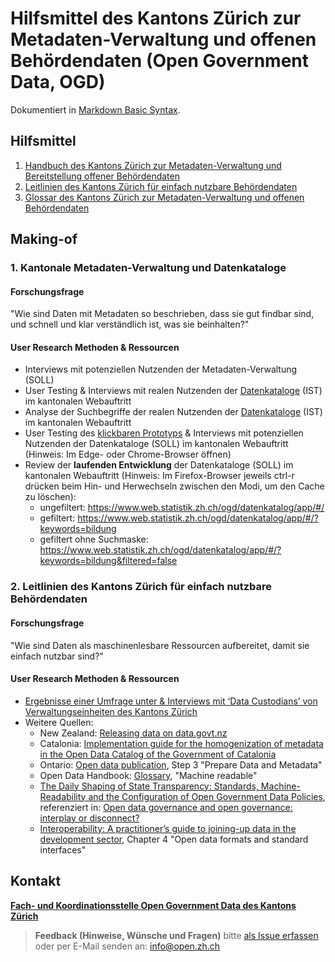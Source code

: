 # Hilfsmittel des Kantons Zürich zur Metadaten-Verwaltung und offenen Behördendaten (Open Government Data, OGD)

Dokumentiert in [Markdown Basic Syntax](https://www.markdownguide.org/basic-syntax).

## Hilfsmittel
1. [Handbuch des Kantons Zürich zur Metadaten-Verwaltung und Bereitstellung offener Behördendaten](https://github.com/openZH/mdd-ogd-handbook/blob/main/metadatenverwaltung.md)
2. [Leitlinien des Kantons Zürich für einfach nutzbare Behördendaten](https://github.com/openZH/mdd-ogd-handbook/blob/main/publikationsleitlinien.md)
3. [Glossar des Kantons Zürich zur Metadaten-Verwaltung und offenen Behördendaten](https://github.com/openZH/mdd-ogd-handbook/blob/main/glossar.md)

## Making-of

### 1. Kantonale Metadaten-Verwaltung und Datenkataloge

#### Forschungsfrage
"Wie sind Daten mit Metadaten so beschrieben, dass sie gut findbar sind, und schnell und klar verständlich ist, was sie beinhalten?"

#### User Research Methoden & Ressourcen
- Interviews mit potenziellen Nutzenden der Metadaten-Verwaltung (SOLL)
- User Testing & Interviews mit realen Nutzenden der [Datenkataloge](https://zh.ch/opendata) (IST) im kantonalen Webauftritt
- Analyse der Suchbegriffe der realen Nutzenden der [Datenkataloge](https://zh.ch/opendata) (IST) im kantonalen Webauftritt
- User Testing des [klickbaren Prototyps](https://www.figma.com/proto/HIhNaQOTqrPj8xH0HBGPNS/KTZH-Statistisches-Amt?page-id=14478%3A73959&node-id=16234%3A635&viewport=1215%2C-1722%2C0.43184879422187805&scaling=min-zoom) & Interviews mit potenziellen Nutzenden der Datenkataloge (SOLL) im kantonalen Webauftritt (Hinweis: Im Edge- oder Chrome-Browser öffnen)
- Review der **laufenden Entwicklung** der Datenkataloge (SOLL) im kantonalen Webauftritt (Hinweis: Im Firefox-Browser jeweils ctrl-r drücken beim Hin- und Herwechseln zwischen den Modi, um den Cache zu löschen):
   - ungefiltert: https://www.web.statistik.zh.ch/ogd/datenkatalog/app/#/
   - gefiltert: https://www.web.statistik.zh.ch/ogd/datenkatalog/app/#/?keywords=bildung
   - gefiltert ohne Suchmaske: https://www.web.statistik.zh.ch/ogd/datenkatalog/app/#/?keywords=bildung&filtered=false

### 2. Leitlinien des Kantons Zürich für einfach nutzbare Behördendaten

#### Forschungsfrage
"Wie sind Daten als maschinenlesbare Ressourcen aufbereitet, damit sie einfach nutzbar sind?"

#### User Research Methoden & Ressourcen
- [Ergebnisse einer Umfrage unter & Interviews mit ‘Data Custodians’ von Verwaltungseinheiten des Kantons Zürich](https://docs.google.com/document/d/1IFRJPMRtX1rD5O8Sdqb1F3I-Sv3Y-V5-z3Kew6ywEkY/edit?usp=sharing)
- Weitere Quellen:
   - New Zealand: [Releasing data on data.govt.nz](https://www.data.govt.nz/catalogue-guide/releasing-data-on-data-govt-nz)
   - Catalonia: [Implementation guide for the homogenization of metadata in the Open Data Catalog of the Government of Catalonia](https://medium.com/opendatacharter/implementation-guide-for-the-homogenization-of-metadata-in-the-open-data-catalog-of-the-government-f5459543f262)
   - Ontario: [Open data publication](https://www.ontario.ca/document/open-data-guidebook-guide-open-data-directive/open-data-publication#section-2), Step 3 "Prepare Data and Metadata"
   - Open Data Handbook: [Glossary](http://opendatahandbook.org/glossary/en/terms/machine-readable/), "Machine readable"
   - [The Daily Shaping of State Transparency: Standards, Machine-Readability and the Configuration of Open Government Data Policies](https://sciencetechnologystudies.journal.fi/article/view/60221/pdf_36), referenziert in: [Open data governance and open governance: interplay or disconnect?](https://blog.okfn.org/2019/02/20/open-data-governance-and-open-governance-interplay-or-disconnect/)
   - [Interoperability: A practitioner’s guide to joining-up data in the development sector](https://www.data4sdgs.org/resources/interoperability-practitioners-guide-joining-data-development-sector), Chapter 4 "Open data formats and standard interfaces"

## Kontakt
**[Fach- und Koordinationsstelle Open Government Data des Kantons Zürich](https://www.zh.ch/de/direktion-der-justiz-und-des-innern/statistisches-amt/open-government-data.html#1128196644)**

> **Feedback (Hinweise, Wünsche und Fragen)** bitte [als Issue erfassen](https://github.com/openZH/mdd-ogd-handbook/issues) oder per E-Mail senden an: info@open.zh.ch
